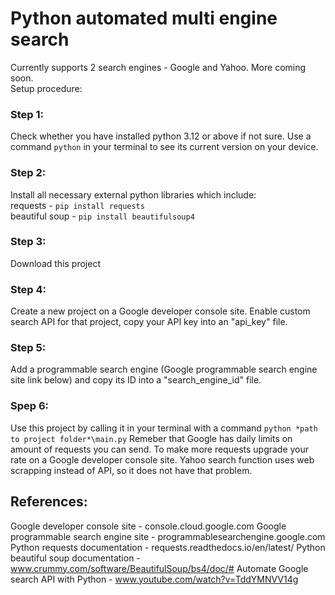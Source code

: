 # Python automated multi engine search
Currently supports 2 search engines - Google and Yahoo. More coming soon. <br>
Setup procedure:

### Step 1:
Check whether you have installed python 3.12 or above if not sure. Use a command `python` in your terminal to see its current version on your device.

### Step 2:
Install all necessary external python libraries which include:<br>
requests - `pip install requests`<br>
beautiful soup - `pip install beautifulsoup4`

### Step 3: 
Download this project

### Step 4:
Create a new project on a Google developer console site. Enable custom search API for that project, copy your API key into an "api_key" file. 

### Step 5:
Add a programmable search engine (Google programmable search engine site link below) and copy its ID into a "search_engine_id" file. 

### Spep 6: 
Use this project by calling it in your terminal with a command `python *path to project folder*\main.py`
Remeber that Google has daily limits on amount of requests you can send. To make more requests upgrade your rate on a Google developer console site.
Yahoo search function uses web scrapping instead of API, so it does not have that problem. 

## References:
Google developer console site - console.cloud.google.com
Google programmable search engine site - programmablesearchengine.google.com
Python requests documentation - requests.readthedocs.io/en/latest/
Python beautiful soup documentation - www.crummy.com/software/BeautifulSoup/bs4/doc/#
Automate Google search API with Python - www.youtube.com/watch?v=TddYMNVV14g<br>

